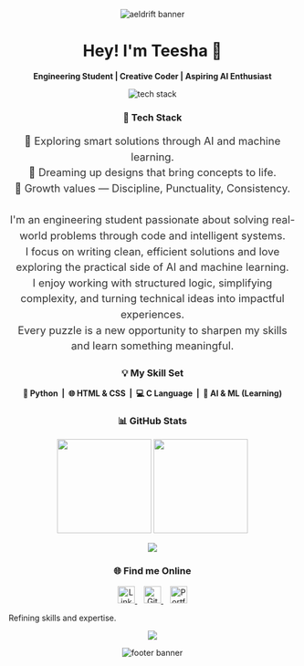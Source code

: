 <!-- About Me -->
<!-- Banner (Header) -->
<p align="center">
  <img src="https://capsule-render.vercel.app/api?type=waving&height=100&section=header&fontSize=48&fontColor=ffffff&color=0:4B0082,50:00C9A7,100:FFD700" alt="aeldrift banner" />
</p>

<!-- Greeting -->
<h1 align="center">Hey! I'm Teesha 👋</h1>
<p align="center"><b>Engineering Student | Creative Coder | Aspiring AI Enthusiast</b></p>

<!-- Tech Stack Icons -->
<p align="center">
  <img src="https://skillicons.dev/icons?i=html,css,python,figma,vscode&theme=light" alt="tech stack" />
</p>
<h3 align="center">🚀 Tech Stack</h3>

<!-- About Me -->
<p align="center" style="font-size: 1.15rem; color: #333; line-height: 1.5;">
🤖 Exploring smart solutions through AI and machine learning.<br>
🎨 Dreaming up designs that bring concepts to life.<br>
🚀 Growth values — Discipline, Punctuality, Consistency.<br><br>
I'm an engineering student passionate about solving real-world problems through code and intelligent systems.<br>
I focus on writing clean, efficient solutions and love exploring the practical side of AI and machine learning.<br>
I enjoy working with structured logic, simplifying complexity, and turning technical ideas into impactful experiences.<br>
Every puzzle is a new opportunity to sharpen my skills and learn something meaningful.
</p>

<!-- Skills Set -->
<h3 align="center">💡 My Skill Set</h3>
<p align="center">
  <b>🐍 Python &nbsp;|&nbsp; 🌐 HTML & CSS &nbsp;|&nbsp; 💻 C Language &nbsp;|&nbsp; 🤖 AI & ML (Learning)</b>
</p>

<!-- GitHub Stats -->
<h3 align="center">📊 GitHub Stats</h3>
<p align="center">
  <img src="https://github-readme-stats.vercel.app/api?username=aeldrift&show_icons=true&theme=transparent&hide_border=true&title_color=4B0082&icon_color=FFD700" height="165" />
  <img src="https://github-readme-streak-stats.herokuapp.com/?user=aeldrift&theme=transparent&hide_border=true&ring=00C9A7&currStreakLabel=FFD700" height="165" />
</p>
<p align="center">
  <img src="https://github-readme-stats.vercel.app/api/top-langs/?username=aeldrift&layout=compact&hide_border=true&title_color=4B0082" />
</p>

<!-- Contact Section -->
<h3 align="center">🌐 Find me Online</h3>
<p align="center">
<!--   <a href="mailto:jindalteesha22@gmail.com" target="_blank">
    <img src="https://img.icons8.com/color/48/gmail--v1.png" alt="Gmail" height="30"/>
  </a>
  &nbsp;&nbsp; -->
<p align="center">
  <a href="https://www.linkedin.com/in/teesha-jindal-79a27531a" target="_blank" rel="noopener noreferrer">
    <img src="https://img.icons8.com/color/48/linkedin.png" alt="LinkedIn" height="30"/>
  </a>
  &nbsp;&nbsp;
  <a href="https://github.com/aeldrift" target="_blank" rel="noopener noreferrer">
    <img src="https://img.icons8.com/ios-glyphs/48/000000/github.png" alt="GitHub" height="30"/>
  </a>
  &nbsp;&nbsp;
  <a href="#" title="Portfolio Coming Soon">
  <img src="https://img.icons8.com/fluency/48/portfolio.png" alt="Portfolio" height="30"/>
</a>
</p>


<!-- Animated Typing Line -->   Refining skills and expertise.
<p align="center">
  <img src="https://readme-typing-svg.demolab.com?font=JetBrains+Mono&size=20&duration=2000&pause=1000&color=4B0082&center=true&vCenter=true&width=400&lines=Refining+skills+and+potential!" />
</p>

<!-- Footer Banner -->
<p align="center">
  <img src="https://capsule-render.vercel.app/api?type=waving&height=100&section=footer&fontSize=48&fontColor=ffffff&color=0:4B0082,50:00C9A7,100:FFD700" alt="footer banner" />
</p>
